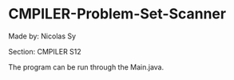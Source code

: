 # CMPILER-Problem-Set-Scanner

Made by: Nicolas Sy

Section: CMPILER S12

The program can be run through the Main.java. 
